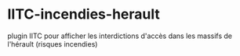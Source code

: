 # IITC-incendies-herault
plugin IITC pour afficher les interdictions d'accès dans les massifs de l'hérault (risques incendies)

